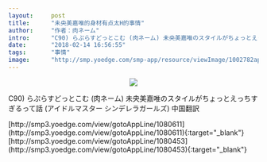 ```yaml
---
layout:     post
title:      "未央美嘉唯的身材有点太H的事情"
author:     "作者：肉ネーム"
intro:      "C90) らぷらすどっとこむ (肉ネーム) 未央美嘉唯のスタイルがちょっとえっちすぎるって話 (アイドルマスター シンデレラガールズ) 中国翻訳"
date:       "2018-02-14 16:56:55"
tags:       "事情"
image:      "http://smp.yoedge.com/smp-app/resource/viewImage/1002782appline.png"
---
```

<div style="text-align: center">
<p><img src="http://smp.yoedge.com/smp-app/resource/viewImage/1002782appline.png"/></p>
</div>
<p class="post-meta">
<span>C90) らぷらすどっとこむ (肉ネーム) 未央美嘉唯のスタイルがちょっとえっちすぎるって話 (アイドルマスター シンデレラガールズ) 中国翻訳</span>
</p>
[http://smp3.yoedge.com/view/gotoAppLine/1080611](http://smp3.yoedge.com/view/gotoAppLine/1080611){:target="_blank"}
[http://smp3.yoedge.com/view/gotoAppLine/1080453](http://smp3.yoedge.com/view/gotoAppLine/1080453){:target="_blank"}


